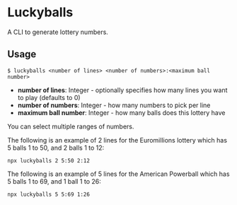 # Luckyballs

A CLI to generate lottery numbers.


## Usage

`$ luckyballs <number of lines> <number of numbers>:<maximum ball number>`

- **number of lines**: Integer - optionally specifies how many lines you want to play (defaults to 0)
- **number of numbers**: Integer - how many numbers to pick per line
- **maximum ball number**: Integer - how many balls does this lottery have

You can select multiple ranges of numbers.

The following is an example of 2 lines for the Euromillions lottery which has 5 balls 1 to 50, and 2 balls 1 to 12:

`npx luckyballs 2 5:50 2:12`

The following is an example of 5 lines for the American Powerball which has 5 balls 1 to 69, and 1 ball 1 to 26:

`npx luckyballs 5 5:69 1:26`
